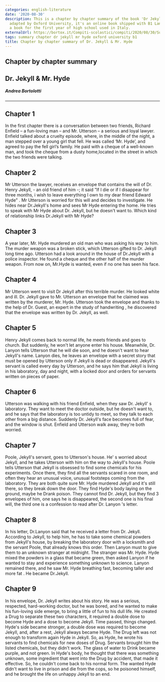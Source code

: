 ```yaml
---
categories: english-literature
date: '2020-08-30'
description: This is a chapter by chapter summary of the book 'Dr Jekyll and mr. Hyde'
  adapted by Oxford University, it's an online book shipped with B1 Language for Life,
  a book for the first year of high school used in Italy.
externalUrl: https://bortox.it/Compiti-scolastici/compiti/2020/08/30/Summary-Dr.-Jekyll-and-mr.-Hyde.html
tags: summary chapter dr jekyll mr hyde oxford university b1
title: Chapter by chapter summary of Dr. Jekyll & Mr. Hyde
---
```


## Chapter by chapter summary
## Dr. Jekyll & Mr. Hyde
##### Andrea Bortolotti

---

## Chapter 1

In the first chapter there is a conversation between two friends, Richard Enfield – a fun-loving man – and Mr. Utterson – a serious and loyal lawyer. Enfield talked about a cruelty episode, where, in the middle of the night, a man stepped over a young girl that fell. He was called ‘Mr. Hyde’, and agreed to pay the fell girl’s family. He paid with a cheque of a well-known man, and took the cheque from a dusty home,located in the street in which the two friends were talking.

## Chapter 2

Mr Utterson the lawyer, receives an envelope that contains the will of Dr. Henry Jekyll, - an old friend of him -; it said ”If I die or if I disappear for three months, i wish to leave everything I own to my dear friend Edward Hyde" .
Mr Utterson is worried for this will and decides to investigate. He hides near Dr.Jekyll's home and sees Mr Hyde entering the home. He tries to speak with Mr Hyde about Dr. Jekyll, but he doesn't want to.
Which kind of relationship links Dr.Jekyll with Mr Hyde?

## Chapter 3

A year later, Mr. Hyde murdered an old man who was asking his way to him. The murder weapon was a broken stick, which Utterson gifted to Dr. Jekyll long time ago. Utterson had  a look around in the house of Dr.Jekyll with a police inspector. He found a cheque and the other half of the murder weapon. From now on, Mr.Hyde is wanted, even if no one has seen his face.

## Chapter 4

Mr Utterson went to visit Dr Jekyll after this terrible murder. He looked white and ill. Dr. Jekyll gave to Mr. Utterson an envelope that he claimed was written by the murderer, Mr. Hyde. Utterson took the envelope and thanks to the help of Dr. Guest, an expert in the study of handwriting , he discovered that the envelope was written by Dr. Jekyll, as well.

## Chapter 5

Henry Jekyll comes back to normal life, he meets friends and goes to church. But suddenly, he won't let anyone enter his house. Meanwhile, Dr. Lanyon tells Utterson that he will die soon, and he doesn't want to hear Jekyll's name. Lanyon dies, he leaves an envelope with a secret story that must be opened by Utterson only if Jekyll is dead or disappeared. Jekyll's servant is called every day by Utterson, and he says him that Jekyll is living in his laboratory, day and night, with a locked door and orders for servants written on pieces of paper.

## Chapter 6

Utterson was walking with his friend Enfield, when they saw Dr. Jekyll' s laboratory. They want to meet the doctor outside, but he doesn't want to, and he says that the laboratory is too untidy to meet, so they talk to each other from a big distance. Suddenly Dr. Jekyll's face becomes full of fear, and the window is shut. Enfield and Utterson walk away, they're both worried.

## Chapter 7


Poole, Jekyll's servant, goes to Utterson's house. He' s worried about Jekyll, and he takes Utterson with him on the way to Jekyll's house. Poole tells Utterson that Jekyll is obsessed to find some chemicals for his experiments. Once there, they find all the servants scared in one room, and often they hear an unusual voice, unusual footsteps coming from the laboratory. They are both quite sure Mr. Hyde murdered Jekyll and it's still there, so they break down the door. They find Hyde's body laying on the ground, maybe he Drank poison. They cannot find Dr. Jekyll, but they find 3 envelopes of him, one says he is disappeared, the second one is his final will, the third one is a confession to read after Dr. Lanyon 's letter. 

## Chapter 8 

In his letter, Dr.Lanyon said that he received a letter from Dr. Jekyll. According to Jekyll, to help him, he has to take some chemical powders from Jekyll's house, by breaking the laboratory door with a locksmith and the servant Poole, that already knows this order. Then Lanyon must to give them to an unknown stranger at midnight. The stranger was Mr. Hyde. Hyde mixed the powders in a glass that became green, then asked Lanyon if he wanted to stay and experience something unknown to science. Lanyon remained there, and he saw Mr. Hyde breathing fast, becoming taller and more fat . He became Dr.Jekyll.

## Chapter 9 

In his envelope, Dr. Jekyll writes about his story. He was a serious, respected, hard-working doctor, but he was bored, and he wanted to make his fun-loving side emerge, to bring a little of fun to his dull life. He created a Drug to separate these two characters, it required a double dose to become Hyde and a dose to become Jekyll. Time passed, things changed. Hyde's side became stronger, a double dose was required to become Jekyll, and, after a rest, Jekyll always became Hyde. The Drug left was not enough to transform again Hyde in Jekyll. So, as Hyde, he wrote his servants to find chemicals for new doses of Drug. Servants brought him the listed chemicals, but they didn't work. The glass of water to Drink became purple, and not green. In Hyde's body, he thought that there was something unknown, some ingredient that went into the Drug by accident, that made it effective. So, he couldn't come back to his normal form. The wanted Hyde didn't want to live in prison and die from the cops, so he poisoned himself, and he brought the life on unhappy Jekyll to an end.